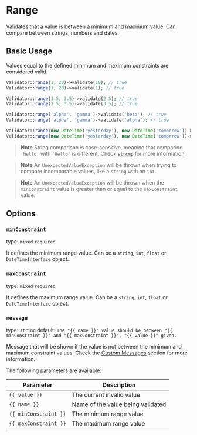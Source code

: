 # Range

Validates that a value is between a minimum and maximum value.
Can compare between strings, numbers and dates.

## Basic Usage

Values equal to the defined minimum and maximum constraints are considered valid.

```php
Validator::range(1, 20)->validate(10); // true
Validator::range(1, 20)->validate(1); // true

Validator::range(1.5, 3.5)->validate(2.5); // true
Validator::range(1.5, 3.5)->validate(3.5); // true

Validator::range('alpha', 'gamma')->validate('beta'); // true
Validator::range('alpha', 'gamma')->validate('alpha'); // true

Validator::range(new DateTime('yesterday'), new DateTime('tomorrow'))->validate(new DateTime('today')); // true
Validator::range(new DateTime('yesterday'), new DateTime('tomorrow'))->validate(new DateTime('tomorrow')); // true
```

> **Note**
> String comparison is case-sensitive, meaning that comparing `'hello'` with `'Hello'` is different.
> Check [`strcmp`](https://www.php.net/manual/en/function.strcmp.php) for more information.

> **Note**
> An `UnexpectedValueException` will be thrown when trying to compare incomparable values, like a `string` with an `int`.

> **Note**
> An `UnexpectedValueException` will be thrown when the `minConstraint` value is greater than or equal to the `maxConstraint` value.

## Options

### `minConstraint`

type: `mixed` `required`

It defines the minimum range value.
Can be a `string`, `int`, `float` or `DateTimeInterface` object.

### `maxConstraint`

type: `mixed` `required`

It defines the maximum range value.
Can be a `string`, `int`, `float` or `DateTimeInterface` object.

### `message`

type: `string` default: `The "{{ name }}" value should be between "{{ minConstraint }}" and "{{ maxConstraint }}", "{{ value }}" given.`

Message that will be shown if the value is not between the minimum and maximum constraint values.
Check the [Custom Messages]() section for more information.

The following parameters are available:

| Parameter             | Description                       |
|-----------------------|-----------------------------------|
| `{{ value }}`         | The current invalid value         |
| `{{ name }}`          | Name of the value being validated |
| `{{ minConstraint }}` | The minimum range value           |
| `{{ maxConstraint }}` | The maximum range value           |
